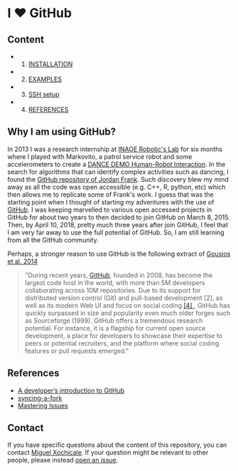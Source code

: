 # I :heart: GitHub 

## Content
* 1. [INSTALLATION](INSTALLATION.md)
* 2. [EXAMPLES](examples/)
* 3. [SSH setup](SSH.md)
* 4. [REFERENCES](references/README.md)

## Why I am using GitHub?
In 2013 I was a research internship at [INAOE Robotic's Lab](http://ccc.inaoep.mx/grupos/robotica.php)
for six months where I played with Markovito, a patrol service robot and some accelerometers
to create a [DANCE DEMO Human-Robot Interaction](https://www.youtube.com/watch?v=Kw-lZam_qZI).
In the search for algorithms that can identify complex activities such as 
dancing, I found the [GitHub repository of Jordan Frank](https://github.com/jwf/tdetools).
Such discovery blew my mind away as all the code was open accessible (e.g. C++, R, python, etc) 
which then allows me to replicate some of Frank's work.
I guess that was the starting point when I thought of starting my adventures with the use of [GitHub](https://en.wikipedia.org/wiki/GitHub).
I was keeping marvelled to various open accessed projects in GitHub for about two years to then decided to join GitHub on March 8, 2015.
Then, by April 10, 2018, pretty much three years after join GitHub, I feel 
that I am very far away to use the full potential of GitHub. 
So, I am still learning from all the GitHub community. 

Perhaps, a stronger reason to use GitHub is the following extract of 
 [Gousios et al. 2014](/references/lean-ghtorrent.pdf)

> "During recent years, [GitHub](https://en.wikipedia.org/wiki/GitHub),
founded in 2008, has become the largest code host in the world, with more
than 5M developers collaborating across 10M repositories.
Due to its support for distributed
version control (Git) and pull-based development [2], as well as
its modern Web UI and focus on social coding [ [4] ](/references/dabbish-cscw2012.pdf),
GitHub has quickly surpassed
in size and popularity even much older forges such as Sourceforge (1999).
GitHub offers a tremendous research potential. For instance, it is
a flagship for current open source development, a place for developers to
showcase their expertise to peers or potential recruiters, and
the platform where social coding features or pull requests emerged."

## References
* [A developer’s introduction to GitHub](https://www.freecodecamp.org/news/a-developers-introduction-to-github-1034fa55c0db/)
* [syncing-a-fork](https://docs.github.com/en/github/collaborating-with-issues-and-pull-requests/syncing-a-fork)
* [Mastering Issues](https://guides.github.com/features/issues/)

## Contact 
If you have specific questions about the content of this repository, you can contact 
[Miguel Xochicale](mailto:perez.xochicale@gmail.com?subject="[github]"). 
If your question might be relevant to other people, please instead 
[open an issue](https://github.com/mxochicale/github/issues).
